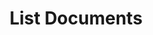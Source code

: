 ---
title: List Documents
excerpt: >-
  List all documents that have been submitted to DocuPanda for processing. You
  can filter the results by providing a dataset name.
api:
  file: openapi-(2).json
  operationId: list_documents
hidden: false
---